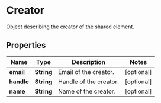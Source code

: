 # Creator

Object describing the creator of the shared element.

## Properties

| Name       | Type       | Description            | Notes      |
| ---------- | ---------- | ---------------------- | ---------- |
| **email**  | **String** | Email of the creator.  | [optional] |
| **handle** | **String** | Handle of the creator. | [optional] |
| **name**   | **String** | Name of the creator.   | [optional] |
